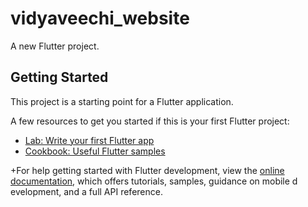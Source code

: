 
# vidyaveechi_website

A new Flutter project.

## Getting Started

This project is a starting point for a Flutter application.

A few resources to get you started if this is your first Flutter project:

- [Lab: Write your first Flutter app](https://docs.flutter.dev/get-started/codelab)
- [Cookbook: Useful Flutter samples](https://docs.flutter.dev/cookbook)

+For help getting started with Flutter development, view the
[online documentation](https://docs.flutter.dev/), which offers tutorials,
samples, guidance on mobile d  evelopment, and a full API reference.
